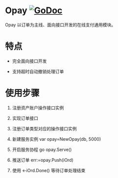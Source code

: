 # Opay  [![GoDoc](https://godoc.org/github.com/tsuna/gohbase?status.png)](https://godoc.org/github.com/henrylee2cn/opay)

Opay 以订单为主线、面向接口开发的在线支付通用模块。

# 特点

- 完全面向接口开发

- 支持超时自动撤销处理订单

# 使用步骤

1. 注册资产账户操作接口实例

2. 实现订单接口

3. 注册订单类型对应的操作接口实例

4. 新建服务实例 var opay=NewOpay(db, 5000)

5. 开启服务协程 go opay.Serve()

6. 推送订单 err:=opay.Push(iOrd)

7. 使用 <-iOrd.Done() 等待订单处理结束
